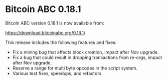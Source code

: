 Bitcoin ABC 0.18.1
==================

Bitcoin ABC version 0.18.1 is now available from:

  <https://download.bitcoinabc.org/0.18.1/>

This release includes the following features and fixes:

- Fix a mining bug that affects block creation, impact after Nov upgrade.
- Fix a bug that could result in dropping transactions from re-orgs,
  impact after Nov upgrade.
- Reserve a range for multi byte opcodes in the script system.
- Various test fixes, speedups, and refactors.

